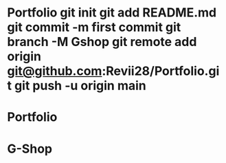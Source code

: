 # Portfolio git init git add README.md git commit -m first commit git branch -M Gshop git remote add origin git@github.com:Revii28/Portfolio.git git push -u origin main
# Portfolio
# G-Shop
